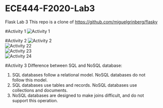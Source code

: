 # ECE444-F2020-Lab3
Flask Lab 3
This repo is a clone of https://github.com/miguelgrinberg/flasky

#Activity 1
![Activity 1](Activity1.PNG)  

#Activity 2
![Activity 2](Activity2.PNG)  
![Activity 22](Activity2-2.PNG)  
![Activity 23](Activity2-3.PNG)  
![Activity 24](Activity2-4.PNG)  

#Activity 3
Difference between SQL and NoSQL database: 
1. SQL databases follow a relational model. NoSQL databases do not follow this model.
2. SQL databases use tables and records. NoSQL databases use collections and documents. 
3. NoSQL databases are designed to make joins difficult, and do not support this operation. 
